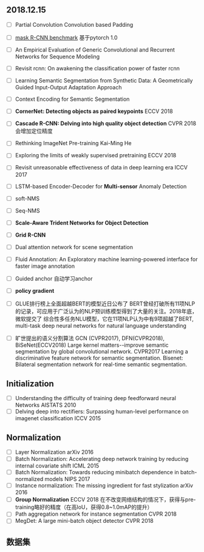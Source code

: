 ## 2018.12.15

- [ ] Partial Convolution Convolution based Padding
- [ ] [mask R-CNN benchmark](https://github.com/facebookresearch/maskrcnn-benchmark) 基于pytorch 1.0
- [ ] An Empirical Evaluation of Generic Convolutional and Recurrent Networks for Sequence Modeling
- [ ] Revisit rcnn: On awakening the classification power of faster rcnn
- [ ] Learning Semantic Segmentation from Synthetic Data: A Geometrically Guided Input-Output Adaptation Approach
- [ ] Context Encoding for Semantic Segmentation
- [ ] **CornerNet: Detecting objects as paired keypoints** ECCV 2018
- [ ] **Cascade R-CNN: Delving into high quality object detection** CVPR 2018 会增加定位精度
- [ ] Rethinking ImageNet Pre-training Kai-Ming He
- [ ] Exploring the limits of weakly supervised pretraining ECCV 2018
- [ ] Revisit unreasonable effectiveness of data in deep learning era ICCV 2017
- [ ] LSTM-based Encoder-Decoder for **Multi-sensor** Anomaly Detection
- [ ] soft-NMS
- [ ] Seq-NMS
- [ ] **Scale-Aware Trident Networks for Object Detection**
- [ ] **Grid R-CNN**
- [ ] Dual attention network for scene segmentation
- [ ] Fluid Annotation: An Exploratory machine learning-powered interface for faster image annotation
- [ ] Guided anchor 自动学习anchor
- [ ] **policy gradient**
- [ ] GLUE排行榜上全面超越BERT的模型近日公布了 BERT曾经打破所有11项NLP的记录，可应用于广泛认为的NLP预训练模型得到了大量的关注。2018年底，微软提交了
综合性多任务NLU模型，它在11项NLP认为中有9项超越了BERT, multi-task deep neural networks for natural language understanding
- [ ] 旷世提出的语义分割算法 GCN (CVPR2017), DFN(CVPR2018), BiSeNet(ECCV2018)
Large kernel matters--improve semantic segmentation by global convolutional network. CVPR2017
Learning a discriminative feature network for semantic segmentation.
Bisenet: Bilateral segmentation network for real-time semantic segmentation.









## Initialization
- [ ] Understanding the difficulty of training deep feedforward neural Networks AISTATS 2010
- [ ] Delving deep into rectifiers: Surpassing human-level performance on imagenet classification ICCV 2015

## Normalization
- [ ] Layer Normalization arXiv 2016
- [ ] Batch Normalization: Accelerating deep network training by reducing internal covariate shift ICML 2015
- [ ] Batch Normalization: Towards reducing minibatch dependence in batch-normalized models NIPS 2017
- [ ] Instance normalization: The missing ingredient for fast stylization arXiv 2016
- [ ] **Group Normalization** ECCV 2018  在不改变网络结构的情况下，获得与pre-training略好的精度（在高IoU，获得0.8~1.0mAP的提升）
- [ ] Path aggregation network for instance segmentation CVPR 2018
- [ ] MegDet: A large mini-batch object detector CVPR 2018

## 数据集
